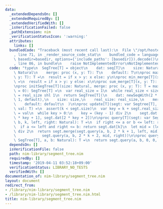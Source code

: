 ```yaml
---
data:
  _extendedDependsOn: []
  _extendedRequiredBy: []
  _extendedVerifiedWith: []
  _isVerificationFailed: false
  _pathExtension: nim
  _verificationStatusIcon: ':warning:'
  attributes:
    links: []
  bundledCode: "Traceback (most recent call last):\n  File \"/opt/hostedtoolcache/Python/3.9.1/x64/lib/python3.9/site-packages/onlinejudge_verify/documentation/build.py\"\
    , line 71, in _render_source_code_stat\n    bundled_code = language.bundle(stat.path,\
    \ basedir=basedir, options={'include_paths': [basedir]}).decode()\n  File \"/opt/hostedtoolcache/Python/3.9.1/x64/lib/python3.9/site-packages/onlinejudge_verify/languages/nim.py\"\
    , line 86, in bundle\n    raise NotImplementedError\nNotImplementedError\n"
  code: "type\n  SegTree[T] = object\n    dat: seq[T]\n    size: Natural\n    real_size:\
    \ Natural\n    merge: proc (x, y: T): T\n    default: T\n\nproc max_merge[T](x,\
    \ y: T): T =\n  result = if x > y: x else: y\n\nproc min_merge[T](x, y: T): T\
    \ =\n  result = if x > y: y else: x\n\nproc sum_merge[T](x, y: T): T = x + y\n\
    \nproc initSegTree[T](size: Natural, merge: proc (x, y: T): T = max_merge, default\
    \ = 0): SegTree[T] =\n  var real_size = 1\n  while real_size < size: real_size\
    \ = real_size shl 1\n  return SegTree[T](\n    dat: newSeqWith(2 * real_size -\
    \ 1, default),\n    size: size,\n    real_size: real_size,\n    merge: merge,\n\
    \    default: default\n  )\n\nproc update[T](segt: var Segtree[T], k: Natural,\
    \ val: T) =\n  assert(k < segt.size)\n  var key = k + segt.real_size - 1\n  segt.dat[key]\
    \ = val\n  while key > 0:\n    key = (key - 1) div 2\n    segt.dat[key] = segt.merge(segt.dat[2\
    \ * key + 1], segt.dat[2 * key + 2])\n\nproc query[T](segt: var SegTree[T], a,\
    \ b, k, left, right: Natural): T =\n  if right <= a or b <= left: return segt.default\n\
    \  if a <= left and right <= b: return segt.dat[k]\n  let mid = (left + right)\
    \ div 2\n  return segt.merge(segt.query(a, b, 2 * k + 1, left, mid),\n       \
    \            segt.query(a, b, 2 * k + 2, mid, right))\n\nproc query[T](segt: var\
    \ SegTree[T], a, b: Natural): T =\n  return segt.query(a, b, 0, 0, segt.real_size)\n"
  dependsOn: []
  isVerificationFile: false
  path: nim-library/segment_tree.nim
  requiredBy: []
  timestamp: '2019-04-11 03:52:18+09:00'
  verificationStatus: LIBRARY_NO_TESTS
  verifiedWith: []
documentation_of: nim-library/segment_tree.nim
layout: document
redirect_from:
- /library/nim-library/segment_tree.nim
- /library/nim-library/segment_tree.nim.html
title: nim-library/segment_tree.nim
---
```

